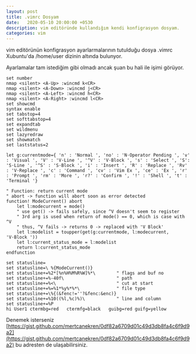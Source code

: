 ```yaml
---
layout: post
title: .vimrc Dosyam
date:   2020-05-10 20:00:00 +0530
description: vim editöründe kullandığım kendi konfigrasyon dosyam.
categories: vim
---
```

vim editörünün konfigrasyon ayarlarmalarının tutulduğu dosya .vimrc Xubuntu'da /home/user dizinin altında bulunyor.

Ayarlamalar tam istediğim gibi olmadı ancak şuan bu hali ile işimi görüyor.

```vim
set number
nmap <silent> <A-Up> :wincmd k<CR>
nmap <silent> <A-Down> :wincmd j<CR>
nmap <silent> <A-Left> :wincmd h<CR>
nmap <silent> <A-Right> :wincmd l<CR>
set showcmd
syntax enable
set tabstop=4
set softtabstop=4
set expandtab
set wildmenu
set lazyredraw
set showmatch
set laststatus=2

let g:currentmode={ 'n' : 'Normal ', 'no' : 'N·Operator Pending ', 'v' : 'Visual ', 'V' : 'V·Line ', '^V' : 'V·Block ', 's' : 'Select ', 'S': 'S·Line ', '^S' : 'S·Block ', 'i' : 'Insert ', 'R' : 'Replace ', 'Rv' : 'V·Replace ', 'c' : 'Command ', 'cv' : 'Vim Ex ', 'ce' : 'Ex ', 'r' : 'Prompt ', 'rm' : 'More ', 'r?' : 'Confirm ', '!' : 'Shell ', 't' : 'Terminal '}

" Function: return current mode
" abort -> function will abort soon as error detected
function! ModeCurrent() abort
    let l:modecurrent = mode()
    " use get() -> fails safely, since ^V doesn't seem to register
    " 3rd arg is used when return of mode() == 0, which is case with ^V
    " thus, ^V fails -> returns 0 -> replaced with 'V Block'
    let l:modelist = toupper(get(g:currentmode, l:modecurrent, 'V·Block '))
    let l:current_status_mode = l:modelist
    return l:current_status_mode
endfunction

set statusline=
set statusline=\ %{ModeCurrent()}
set statusline+=%2*[%n%H%M%R%W]%*\        " flags and buf no
set statusline+=%-40f\                    " path
set statusline+=%<\                       " cut at start
set statusline+=%=%1*%y%*%*\              " file type
set statusline+=\%{(&fenc!=''?&fenc:&enc)}
set statusline+=%10((%l,%c)%)\            " line and column
set statusline+=%P
hi User1 ctermbg=red   ctermfg=black   guibg=red guifg=yellow
```

Denemek isterseniz [https://gist.github.com/mertcanekren/0df82a6709d01c49d3db8fa4c6f9d9a2](https://gist.github.com/mertcanekren/0df82a6709d01c49d3db8fa4c6f9d9a2) bu adresten de ulaşabilirsiniz.


